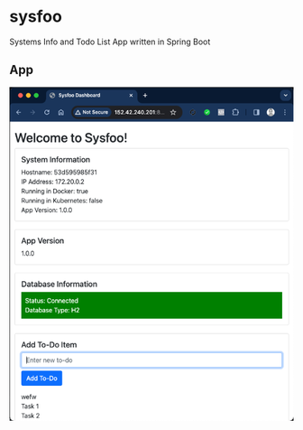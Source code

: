 # sysfoo
Systems Info and Todo List  App written in Spring Boot

## App 
![Sysfoo Web](./sysfoo-web.png)
